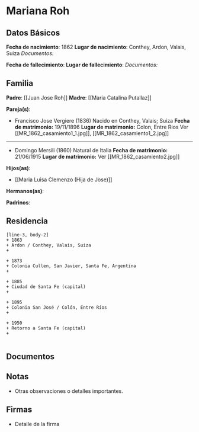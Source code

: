 # Mariana Roh

## Datos Básicos

**Fecha de nacimiento**: 1862
**Lugar de nacimiento**: Conthey, Ardon,  Valais, Suiza
*Documentos:*

**Fecha de fallecimiento**:
**Lugar de fallecimiento**:
*Documentos:*

## Familia

**Padre**: [[Juan Jose Roh]]
**Madre**: [[Maria Catalina Putallaz]]

**Pareja(s)**: 
- Francisco Jose Vergiere (1836)
	Nacido en Conthey, Valais; Suiza
	**Fecha de matrimonio:** 19/11/1896
	**Lugar de matrimonio:** Colon, Entre Rios
	Ver [[MR_1862_casamiento1_1.jpg]], [[MR_1862_casamiento1_2.jpg]]
---
- Domingo Mersili (1860)
	Natural de Italia
	**Fecha de matrimonio:** 21/06/1915
	**Lugar de matrimonio:** 
	Ver [[MR_1862_casamiento2.jpg]]

**Hijos(as)**: 
- [[Maria Luisa Clemenzo (Hija de Jose)]]

**Hermanos(as)**:

**Padrinos**:

## Residencia

```timeline
[line-3, body-2]
+ 1863
+ Ardon / Conthey, Valais, Suiza
+ 

+ 1873 
+ Colonia Cullen, San Javier, Santa Fe, Argentina
+
  
+ 1885
+ Ciudad de Santa Fe (capital)
+ 
  
+ 1895
+ Colonia San José / Colón, Entre Ríos
+ 
  
+ 1950
+ Retorno a Santa Fe (capital)
+
    
```

## Documentos


## Notas
- Otras observaciones o detalles importantes.

## Firmas
- Detalle de la firma